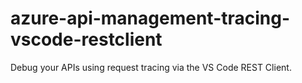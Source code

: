 # azure-api-management-tracing-vscode-restclient
Debug your APIs using request tracing via the VS Code REST Client.
